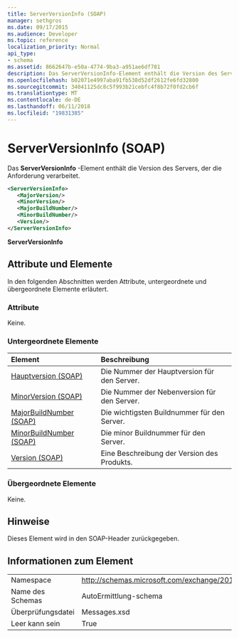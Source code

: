 ```yaml
---
title: ServerVersionInfo (SOAP)
manager: sethgros
ms.date: 09/17/2015
ms.audience: Developer
ms.topic: reference
localization_priority: Normal
api_type:
- schema
ms.assetid: 8662647b-e50a-4774-9ba3-a951ae6df781
description: Das ServerVersionInfo-Element enthält die Version des Servers, der die Anforderung verarbeitet.
ms.openlocfilehash: b02071e4997aba91fb538d52df2612fe6fd32800
ms.sourcegitcommit: 34041125dc8c5f993b21cebfc4f8b72f0fd2cb6f
ms.translationtype: MT
ms.contentlocale: de-DE
ms.lasthandoff: 06/11/2018
ms.locfileid: "19831385"
---
```

# <a name="serverversioninfo-soap"></a>ServerVersionInfo (SOAP)

Das **ServerVersionInfo** -Element enthält die Version des Servers, der die Anforderung verarbeitet. 
  
```XML
<ServerVersionInfo>
   <MajorVersion/>
   <MinorVersion/>
   <MajorBuildNumber/>
   <MinorBuildNumber/>
   <Version/>
</ServerVersionInfo>
```

 **ServerVersionInfo**
## <a name="attributes-and-elements"></a>Attribute und Elemente

In den folgenden Abschnitten werden Attribute, untergeordnete und übergeordnete Elemente erläutert.
  
### <a name="attributes"></a>Attribute

Keine.
  
### <a name="child-elements"></a>Untergeordnete Elemente

|**Element**|**Beschreibung**|
|:-----|:-----|
|[Hauptversion (SOAP)](majorversion-soap.md) <br/> |Die Nummer der Hauptversion für den Server.  <br/> |
|[MinorVersion (SOAP)](minorversion-soap.md) <br/> |Die Nummer der Nebenversion für den Server.  <br/> |
|[MajorBuildNumber (SOAP)](majorbuildnumber-soap.md) <br/> |Die wichtigsten Buildnummer für den Server.  <br/> |
|[MinorBuildNumber (SOAP)](minorbuildnumber-soap.md) <br/> |Die minor Buildnummer für den Server.  <br/> |
|[Version (SOAP)](version-soap.md) <br/> |Eine Beschreibung der Version des Produkts.  <br/> |
   
### <a name="parent-elements"></a>Übergeordnete Elemente

Keine.
  
## <a name="remarks"></a>Hinweise

Dieses Element wird in den SOAP-Header zurückgegeben.
  
## <a name="element-information"></a>Informationen zum Element

|||
|:-----|:-----|
|Namespace  <br/> |http://schemas.microsoft.com/exchange/2010/Autodiscover  <br/> |
|Name des Schemas  <br/> |AutoErmittlung-schema  <br/> |
|Überprüfungsdatei  <br/> |Messages.xsd  <br/> |
|Leer kann sein  <br/> |True  <br/> |
   

